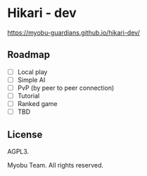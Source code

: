 # Hikari - dev

https://myobu-guardians.github.io/hikari-dev/

## Roadmap

* [ ] Local play
* [ ] Simple AI
* [ ] PvP (by peer to peer connection)
* [ ] Tutorial 
* [ ] Ranked game
* [ ] TBD

## License

AGPL3. 

Myobu Team. All rights reserved.
